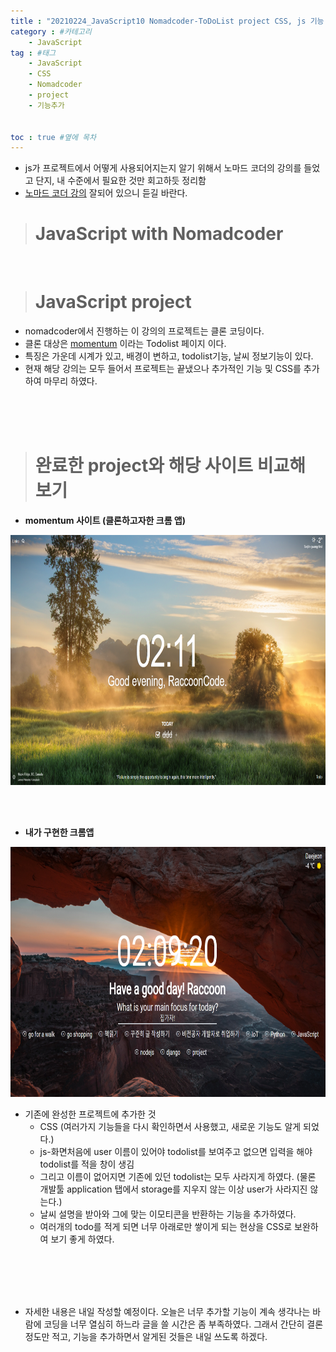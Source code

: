 ```yaml
---
title : "20210224_JavaScript10 Nomadcoder-ToDoList project CSS, js 기능 추가  " #제목
category : #카테고리
    - JavaScript
tag : #태그
    - JavaScript
    - CSS
    - Nomadcoder
    - project
    - 기능추가
   
   
toc : true #옆에 목차
---
```


- js가 프로젝트에서 어떻게 사용되어지는지 알기 위해서 노마드 코더의 강의를 들었고 단지, 내 수준에서 필요한 것만 회고하듯 정리함
- [노마드 코더 강의](https://nomadcoders.co/courses) 잘되어 있으니 듣길 바란다.

># JavaScript with Nomadcoder

<br>

># JavaScript project

- nomadcoder에서 진행하는 이 강의의 프로젝트는 클론 코딩이다.
- 클론 대상은 [momentum](https://chrome.google.com/webstore/detail/momentum/laookkfknpbbblfpciffpaejjkokdgca?hl=ko) 이라는 Todolist 페이지 이다.
- 특징은 가운데 시계가 있고, 배경이 변하고, todolist기능, 날씨 정보기능이 있다.
- 현재 해당 강의는 모두 들어서 프로젝트는 끝냈으나 추가적인 기능 및 CSS를 추가하여 마무리 하였다.

<br>
<br>
<br>

># 완료한 project와 해당 사이트 비교해 보기

- **momentum 사이트 (클론하고자한 크롬 앱)**

<p align="center"><img src="./../assets/img/momentum사이트.png" width="800" height="400"></p>

<br>
<br>

- **내가 구현한 크롬앱**

<p align="center"><img src="./../assets/img/todolist.png" width="800" height="400"></p>

- 기존에 완성한 프로젝트에 추가한 것
  - CSS (여러가지 기능들을 다시 확인하면서 사용했고, 새로운 기능도 알게 되었다.)
  - js-화면처음에 user 이름이 있어야 todolist를 보여주고 없으면 입력을 해야 todolist를 적을 창이 생김
  - 그리고 이름이 없어지면 기존에 있던 todolist는 모두 사라지게 하였다. (물론 개발툴 application 탭에서 storage를 지우지 않는 이상 user가 사라지진 않는다.)
  - 날씨 설명을 받아와 그에 맞는 이모티콘을 반환하는 기능을 추가하였다.
  - 여러개의 todo를 적게 되면 너무 아래로만 쌓이게 되는 현상을 CSS로 보완하여 보기 좋게 하였다.

<br>
<br>
<br>
<br>

- 자세한 내용은 내일 작성할 예정이다. 오늘은 너무 추가할 기능이 계속 생각나는 바람에 코딩을 너무 열심히 하느라 글을 쓸 시간은 좀 부족하였다. 그래서 간단히 결론정도만 적고, 기능을 추가하면서 알게된 것들은 내일 쓰도록 하겠다.
